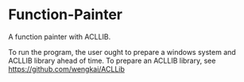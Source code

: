 # Function-Painter
A function painter with ACLLIB.

To run the program, the user ought to prepare a windows system and ACLLIB library ahead of time.
To prepare an ACLLIB library, see https://github.com/wengkai/ACLLib
